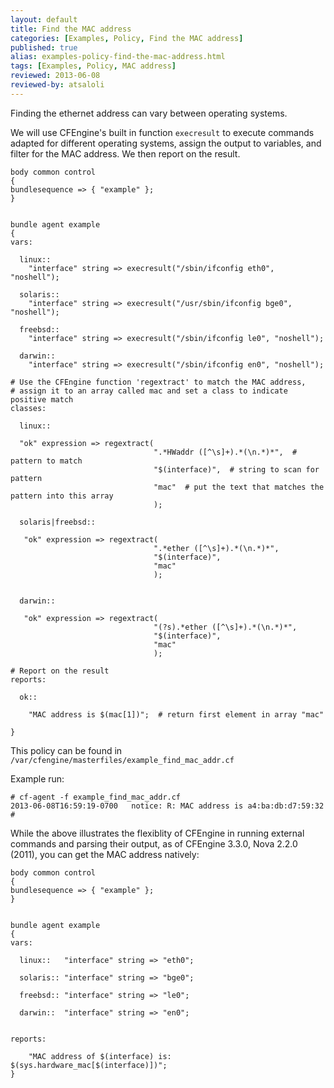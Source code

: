 ```yaml
---
layout: default
title: Find the MAC address
categories: [Examples, Policy, Find the MAC address]
published: true
alias: examples-policy-find-the-mac-address.html
tags: [Examples, Policy, MAC address]
reviewed: 2013-06-08
reviewed-by: atsaloli
---
```


Finding the ethernet address can vary between operating systems.

We will use CFEngine's built in function `execresult` to execute commands
adapted for different operating systems, assign the output to variables,
and filter for the MAC address. We then report on the result.

```cf3
body common control
{
bundlesequence => { "example" };
}


bundle agent example
{
vars:

  linux::
    "interface" string => execresult("/sbin/ifconfig eth0", "noshell");

  solaris::
    "interface" string => execresult("/usr/sbin/ifconfig bge0", "noshell");

  freebsd::
    "interface" string => execresult("/sbin/ifconfig le0", "noshell");

  darwin::
    "interface" string => execresult("/sbin/ifconfig en0", "noshell");

# Use the CFEngine function 'regextract' to match the MAC address,
# assign it to an array called mac and set a class to indicate positive match
classes:

  linux::

  "ok" expression => regextract(
                                ".*HWaddr ([^\s]+).*(\n.*)*",  # pattern to match
                                "$(interface)",  # string to scan for pattern
                                "mac"  # put the text that matches the pattern into this array
                                );

  solaris|freebsd::

   "ok" expression => regextract(
                                ".*ether ([^\s]+).*(\n.*)*",
                                "$(interface)",
                                "mac"
                                );


  darwin::

   "ok" expression => regextract(
                                "(?s).*ether ([^\s]+).*(\n.*)*",
                                "$(interface)",
                                "mac"
                                );

# Report on the result
reports:

  ok::

    "MAC address is $(mac[1])";  # return first element in array "mac"

}
```

This policy can be found in `/var/cfengine/masterfiles/example_find_mac_addr.cf`

Example run:

```
# cf-agent -f example_find_mac_addr.cf
2013-06-08T16:59:19-0700   notice: R: MAC address is a4:ba:db:d7:59:32
#
```

While the above illustrates the flexiblity of CFEngine in 
running external commands and parsing their output,
as of CFEngine 3.3.0, Nova 2.2.0 (2011), you can get the MAC
address natively:

```cf3
body common control
{
bundlesequence => { "example" };
}


bundle agent example
{
vars:

  linux::   "interface" string => "eth0";

  solaris:: "interface" string => "bge0";

  freebsd:: "interface" string => "le0";

  darwin::  "interface" string => "en0";


reports:

    "MAC address of $(interface) is: $(sys.hardware_mac[$(interface)])";
}
```

